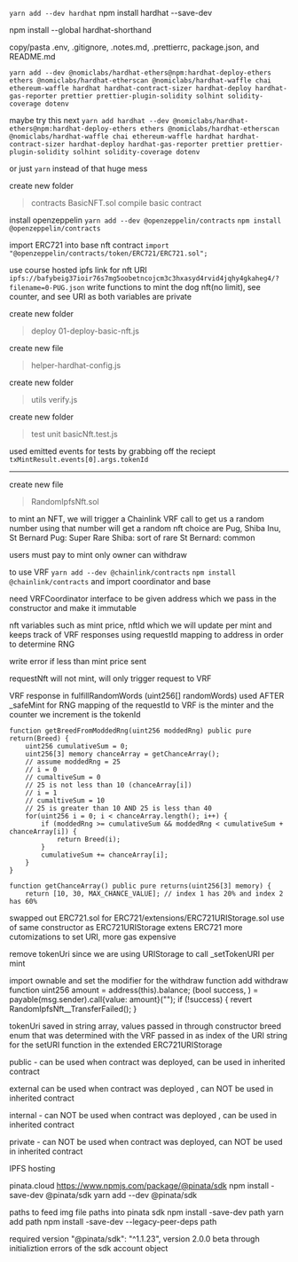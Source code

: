 `yarn add --dev hardhat`
npm install hardhat --save-dev

npm install --global hardhat-shorthand

copy/pasta .env, .gitignore, .notes.md, .prettierrc, package.json, and README.md

`yarn add --dev @nomiclabs/hardhat-ethers@npm:hardhat-deploy-ethers ethers @nomiclabs/hardhat-etherscan @nomiclabs/hardhat-waffle chai ethereum-waffle hardhat hardhat-contract-sizer hardhat-deploy hardhat-gas-reporter prettier prettier-plugin-solidity solhint solidity-coverage dotenv`

maybe try this next
`yarn add hardhat --dev @nomiclabs/hardhat-ethers@npm:hardhat-deploy-ethers ethers @nomiclabs/hardhat-etherscan @nomiclabs/hardhat-waffle chai ethereum-waffle hardhat hardhat-contract-sizer hardhat-deploy hardhat-gas-reporter prettier prettier-plugin-solidity solhint solidity-coverage dotenv`

or just
`yarn`
instead of that huge mess

create new folder

> contracts
> BasicNFT.sol
> compile basic contract

install openzeppelin
`yarn add --dev @openzeppelin/contracts`
`npm install @openzeppelin/contracts`

import ERC721 into base nft contract
`import "@openzeppelin/contracts/token/ERC721/ERC721.sol";`

use course hosted ipfs link for nft URI
`ipfs://bafybeig37ioir76s7mg5oobetncojcm3c3hxasyd4rvid4jqhy4gkaheg4/?filename=0-PUG.json`
write functions to mint the dog nft(no limit), see counter, and see URI as both variables are private

create new folder

> deploy
> 01-deploy-basic-nft.js

create new file

> helper-hardhat-config.js

create new folder

> utils
> verify.js

create new folder

> test
> unit
> basicNft.test.js

used emitted events for tests by grabbing off the reciept
`txMintResult.events[0].args.tokenId`

---

create new file

> RandomIpfsNft.sol

to mint an NFT, we will trigger a Chainlink VRF call to get us a random number
using that number will get a random nft
choice are Pug, Shiba Inu, St Bernard
Pug: Super Rare
Shiba: sort of rare
St Bernard: common

users must pay to mint
only owner can withdraw

to use VRF
`yarn add --dev @chainlink/contracts`
`npm install @chainlink/contracts`
and import coordinator and base

need VRFCoordinator interface to be given address which we pass in the constructor and make it immutable

nft variables such as mint price, nftId which we will update per mint and keeps track of VRF responses using requestId mapping to address in order to determine RNG

write error if less than mint price sent

requestNft will not mint, will only trigger request to VRF

VRF response in fulfillRandomWords (uint256[] randomWords) used AFTER \_safeMint for RNG
mapping of the requestId to VRF is the minter
and the counter we increment is the tokenId

    function getBreedFromModdedRng(uint256 moddedRng) public pure return(Breed) {
    	uint256 cumulativeSum = 0;
    	uint256[3] memory chanceArray = getChanceArray();
    	// assume moddedRng = 25
    	// i = 0
    	// cumaltiveSum = 0
    	// 25 is not less than 10 (chanceArray[i])
    	// i = 1
    	// cumaltiveSum = 10
    	// 25 is greater than 10 AND 25 is less than 40
    	for(uint256 i = 0; i < chanceArray.length(); i++) {
    		if (moddedRng >= cumulativeSum && moddedRng < cumulativeSum + chanceArray[i]) {
    			return Breed(i);
    		}
    		cumulativeSum += chanceArray[i];
    	}
    }

    function getChanceArray() public pure returns(uint256[3] memory) {
    	return [10, 30, MAX_CHANCE_VALUE]; // index 1 has 20% and index 2 has 60%

swapped out ERC721.sol for ERC721/extensions/ERC721URIStorage.sol
use of same constructor as ERC721URIStorage extens ERC721
more cutomizations to set URI, more gas expensive

remove tokenUri since we are using URIStorage to call \_setTokenURI per mint

import ownable and set the modifier for the withdraw function
add withdraw function
uint256 amount = address(this).balance;
(bool success, ) = payable(msg.sender).call{value: amount}("");
if (!success) {
revert RandomIpfsNft\_\_TransferFailed();
}

tokenUri saved in string array, values passed in through constructor
breed enum that was determined with the VRF passed in as index of the URI string for the setURI function in the extended ERC721URIStorage

public - can be used when contract was deployed, can be used in inherited contract

external can be used when contract was deployed , can NOT be used in inherited contract

internal - can NOT be used when contract was deployed , can be used in inherited contract

private - can NOT be used when contract was deployed, can NOT be used in inherited contract

IPFS hosting

pinata.cloud
https://www.npmjs.com/package/@pinata/sdk
npm install -save-dev @pinata/sdk
yarn add --dev @pinata/sdk

paths to feed img file paths into pinata sdk
npm install -save-dev path
yarn add path
npm install -save-dev --legacy-peer-deps path

required version
"@pinata/sdk": "^1.1.23",
version 2.0.0 beta through initializtion errors of the sdk account object
